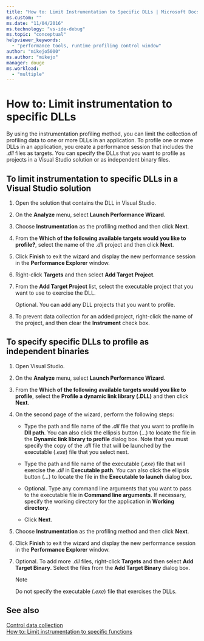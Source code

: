 ```yaml
---
title: "How to: Limit Instrumentation to Specific DLLs | Microsoft Docs"
ms.custom: ""
ms.date: "11/04/2016"
ms.technology: "vs-ide-debug"
ms.topic: "conceptual"
helpviewer_keywords: 
  - "performance tools, runtime profiling control window"
author: "mikejo5000"
ms.author: "mikejo"
manager: douge
ms.workload: 
  - "multiple"
---
```

# How to: Limit instrumentation to specific DLLs

By using the instrumentation profiling method, you can limit the collection of profiling data to one or more DLLs in an application. To profile one or more DLLs in an application, you create a performance session that includes the .*dll* files as targets. You can specify the DLLs that you want to profile as projects in a Visual Studio solution or as independent binary files.

## To limit instrumentation to specific DLLs in a Visual Studio solution

1. Open the solution that contains the DLL in Visual Studio.

2. On the **Analyze** menu, select **Launch Performance Wizard**.

3. Choose **Instrumentation** as the profiling method and then click **Next**.

4. From the **Which of the following available targets would you like to profile?**, select the name of the .*dll* project and then click **Next**.

5. Click **Finish** to exit the wizard and display the new performance session in the **Performance Explorer** window.

6. Right-click **Targets** and then select **Add Target Project**.

7. From the **Add Target Project** list, select the executable project that you want to use to exercise the DLL.

     Optional. You can add any DLL projects that you want to profile.

8. To prevent data collection for an added project, right-click the name of the project, and then clear the **Instrument** check box.

## To specify specific DLLs to profile as independent binaries

1. Open Visual Studio.

2. On the **Analyze** menu, select **Launch Performance Wizard**.

3. From the **Which of the following available targets would you like to profile**, select the **Profile a dynamic link library (.DLL)** and then click **Next**.

4. On the second page of the wizard, perform the following steps:

    - Type the path and file name of the .*dll* file that you want to profile in **Dll path**. You can also click the ellipsis button (...) to locate the file in the **Dynamic link library to profile** dialog box. Note that you must specify the copy of the .*dll* file that will be launched by the executable (.*exe*) file that you select next.

    - Type the path and file name of the executable (.*exe*) file that will exercise the .*dll* in **Executable path**. You can also click the ellipsis button (...) to locate the file in the **Executable to launch** dialog box.

    - Optional. Type any command line arguments that you want to pass to the executable file in **Command line arguments**. If necessary, specify the working directory for the application in **Working directory**.

    - Click **Next**.

5. Choose **Instrumentation** as the profiling method and then click **Next**.

6. Click **Finish** to exit the wizard and display the new performance session in the **Performance Explorer** window.

7. Optional. To add more .*dll* files, right-click **Targets** and then select **Add Target Binary**. Select the files from the **Add Target Binary** dialog box.

    > [!NOTE]
    > Do not specify the executable (.*exe*) file that exercises the DLLs.

## See also

[Control data collection](../profiling/controlling-data-collection.md)  
[How to: Limit instrumentation to specific functions](../profiling/how-to-limit-instrumentation-to-specific-functions.md)